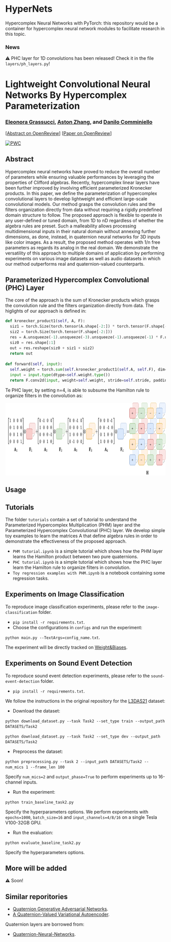 # HyperNets
Hypercomplex Neural Networks with PyTorch: this repository would be a container for hypercomplex neural network modules to facilitate research in this topic. 

### News
:warning: PHC layer for 1D convolutions has been released! Check it in the file `layers/ph_layers.py`!

# Lightweight Convolutional Neural Networks By Hypercomplex Parameterization

### [Eleonora Grassucci](https://scholar.google.it/citations?user=Jcv0TgQAAAAJ&hl=it&authuser=1), [Aston Zhang](https://www.astonzhang.com/), and [Danilo Comminiello](https://danilocomminiello.site.uniroma1.it/)

[[Abstract on OpenReview](https://openreview.net/forum?id=S5qdnMhf7R)] [[Paper on OpenReview](https://openreview.net/pdf?id=S5qdnMhf7R)]


<!-- [![PWC](https://img.shields.io/endpoint.svg?url=https://paperswithcode.com/badge/lightweight-convolutional-neural-networks-by/on-1)](https://paperswithcode.com/sota/on-1?p=lightweight-convolutional-neural-networks-by) -->
[![PWC](https://img.shields.io/endpoint.svg?url=https://paperswithcode.com/badge/lightweight-convolutional-neural-networks-by/sound-event-detection-on-l3das21)](https://paperswithcode.com/sota/sound-event-detection-on-l3das21?p=lightweight-convolutional-neural-networks-by)

## Abstract

Hypercomplex neural networks have proved to reduce the overall number of parameters while ensuring valuable performances by leveraging the properties of Clifford algebras. Recently, hypercomplex linear layers have been further improved by involving efficient parameterized Kronecker products. In this paper, we define the parameterization of hypercomplex convolutional layers to develop lightweight and efficient large-scale convolutional models. Our method grasps the convolution rules and the filters organization directly from data without requiring a rigidly predefined domain structure to follow. The proposed approach is flexible to operate in any user-defined or tuned domain, from 1D to nD regardless of whether the algebra rules are preset.
Such a malleability allows processing multidimensional inputs in their natural domain without annexing further dimensions, as done, instead, in quaternion neural networks for 3D inputs like color images.
As a result, the proposed method operates with 1/n free parameters as regards its analog in the real domain. We demonstrate the versatility of this approach to multiple domains of application by performing experiments on various image datasets as well as audio datasets in which our method outperforms real and quaternion-valued counterparts.


## Parameterized Hypercomplex Convolutional (PHC) Layer

The core of the approach is the sum of Kronecker products which grasps the convolution rule and the filters organization directly from data. The higlights of our approach is defined in:

  ```python
  def kronecker_product1(self, A, F):
    siz1 = torch.Size(torch.tensor(A.shape[-2:]) * torch.tensor(F.shape[-4:-2]))
    siz2 = torch.Size(torch.tensor(F.shape[-2:]))
    res = A.unsqueeze(-1).unsqueeze(-3).unsqueeze(-1).unsqueeze(-1) * F.unsqueeze(-4).unsqueeze(-6)
    siz0 = res.shape[:1]
    out = res.reshape(siz0 + siz1 + siz2)
    return out
   
  def forward(self, input):
    self.weight = torch.sum(self.kronecker_product1(self.A, self.F), dim=0)
    input = input.type(dtype=self.weight.type())      
    return F.conv2d(input, weight=self.weight, stride=self.stride, padding=self.padding)

   ```

Te PHC layer, by setting n=4, is able to subsume the Hamilton rule to organize filters in the convolution as:

<img src="Hamilton_prod.png" width="872" height="228"/>

## Usage

## Tutorials

The folder `tutorials` contain a set of tutorial to understand the Parameterized Hypercomplex Multiplication (PHM) layer and the Parameterized Hypercomplex Convolutional (PHC) layer. We develop simple toy examples to learn the matrices A that define algebra rules in order to demonstrate the effectiveness of the proposed approach.

* `PHM tutorial.ipynb` is a simple tutorial which shows how the PHM layer learns the Hamilton product between two pure quaternions.
* `PHC tutorial.ipynb` is a simple tutorial which shows how the PHC layer learn the Hamilton rule to organize filters in convolution.
* `Toy regression examples with PHM.ipynb` is a notebook containing some regression tasks.

## Experiments on Image Classification

To reproduce image classification experiments, please refer to the `image-classification` folder.

* ```pip install -r requirements.txt```.
* Choose the configurations in `configs` and run the experiment:

```python main.py --TextArgs=config_name.txt```.

The experiment will be directly tracked on [Weight&Biases](https://wandb.ai/).

## Experiments on Sound Event Detection

To reproduce sound event detection experiments, please refer to the `sound-event-detection` folder.

* ```pip install -r requirements.txt```.

We follow the instructions in the original repository for the [L3DAS21](https://github.com/l3das/L3DAS21) dataset:

* Download the dataset:

```python download_dataset.py --task Task2 --set_type train --output_path DATASETS/Task2```

```python download_dataset.py --task Task2 --set_type dev --output_path DATASETS/Task2```

* Preprocess the dataset:

```python preprocessing.py --task 2 --input_path DATASETS/Task2 --num_mics 1 --frame_len 100```

Specify `num_mics=2` and `output_phase=True` to perform experiments up to 16-channel inputs.

* Run the experiment:

```python train_baseline_task2.py```

Specify the hyperparameters options.
We perform experiments with `epochs=1000`, `batch_size=16` and `input_channels=4/8/16` on a single Tesla V100-32GB GPU. 

* Run the evaluation:

```python evaluate_baseline_task2.py```

Specify the hyperparameters options.

## More will be added

:warning: Soon!

## Similar reporitories

* [Quaternion Generative Adversarial Networks](https://github.com/eleGAN23/QGAN).
* [A Quaternion-Valued Variational Autoencoder](https://github.com/eleGAN23/QVAE).

Quaternion layers are borrowed from:

* [Quaternion-Neural-Networks](https://github.com/TParcollet/Quaternion-Neural-Networks).

